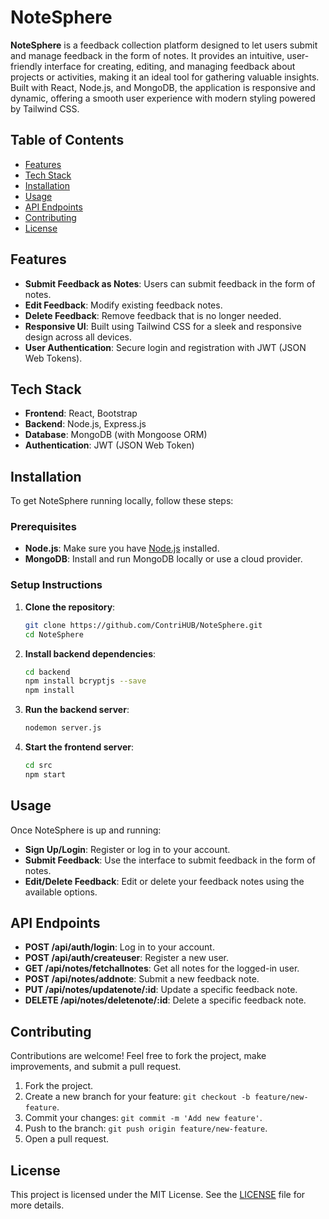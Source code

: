 # NoteSphere

**NoteSphere** is a feedback collection platform designed to let users submit and manage feedback in the form of notes. It provides an intuitive, user-friendly interface for creating, editing, and managing feedback about projects or activities, making it an ideal tool for gathering valuable insights. Built with React, Node.js, and MongoDB, the application is responsive and dynamic, offering a smooth user experience with modern styling powered by Tailwind CSS.

## Table of Contents

- [Features](#features)
- [Tech Stack](#tech-stack)
- [Installation](#installation)
- [Usage](#usage)
- [API Endpoints](#api-endpoints)
- [Contributing](#contributing)
- [License](#license)

## Features

- **Submit Feedback as Notes**: Users can submit feedback in the form of notes.
- **Edit Feedback**: Modify existing feedback notes.
- **Delete Feedback**: Remove feedback that is no longer needed.
- **Responsive UI**: Built using Tailwind CSS for a sleek and responsive design across all devices.
- **User Authentication**: Secure login and registration with JWT (JSON Web Tokens).

## Tech Stack

- **Frontend**: React, Bootstrap
- **Backend**: Node.js, Express.js
- **Database**: MongoDB (with Mongoose ORM)
- **Authentication**: JWT (JSON Web Token)

## Installation

To get NoteSphere running locally, follow these steps:

### Prerequisites

- **Node.js**: Make sure you have [Node.js](https://nodejs.org/en/) installed.
- **MongoDB**: Install and run MongoDB locally or use a cloud provider.

### Setup Instructions

1. **Clone the repository**:

    ```bash
    git clone https://github.com/ContriHUB/NoteSphere.git
    cd NoteSphere
    ```

2. **Install backend dependencies**:

    ```bash
    cd backend
    npm install bcryptjs --save
    npm install
    ```

3. **Run the backend server**:

    ```bash
    nodemon server.js
    ```

4. **Start the frontend server**:

    ```bash
    cd src
    npm start
    ```

## Usage

Once NoteSphere is up and running:

- **Sign Up/Login**: Register or log in to your account.
- **Submit Feedback**: Use the interface to submit feedback in the form of notes.
- **Edit/Delete Feedback**: Edit or delete your feedback notes using the available options.


## API Endpoints

- **POST /api/auth/login**: Log in to your account.
- **POST /api/auth/createuser**: Register a new user.
- **GET /api/notes/fetchallnotes**: Get all notes for the logged-in user.
- **POST /api/notes/addnote**: Submit a new feedback note.
- **PUT /api/notes/updatenote/:id**: Update a specific feedback note.
- **DELETE /api/notes/deletenote/:id**: Delete a specific feedback note.

## Contributing

Contributions are welcome! Feel free to fork the project, make improvements, and submit a pull request.

1. Fork the project.
2. Create a new branch for your feature: `git checkout -b feature/new-feature`.
3. Commit your changes: `git commit -m 'Add new feature'`.
4. Push to the branch: `git push origin feature/new-feature`.
5. Open a pull request.

## License

This project is licensed under the MIT License. See the [LICENSE](https://github.com/ContriHUB/NoteSphere/blob/main/LICENSE) file for more details.
